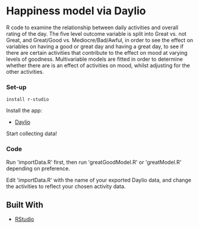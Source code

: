 # Happiness model via Daylio

R code to examine the relationship between daily activities and overall rating of the day. The five level outcome variable is split into Great vs. not Great, and Great/Good vs. Mediocre/Bad/Awful, in order to see the effect on variables on having a good or great day and having a great day, to see if there are certain activities that contribute to the effect on mood at varying levels of goodness. Multivariable models are fitted in order to determine whether there are is an effect of activities on mood, whilst adjusting for the other activities.

### Set-up

```
install r-studio
```

Install the app:
* [Daylio](https://daylio.webflow.io/)

Start collecting data!

### Code

Run 'importData.R' first, then run 'greatGoodModel.R' or 'greatModel.R' depending on preference.

Edit 'importData.R' with the name of your exported Daylio data, and change the activities to reflect your chosen activity data.

## Built With

* [RStudio](http://www.rstudio.com/)

